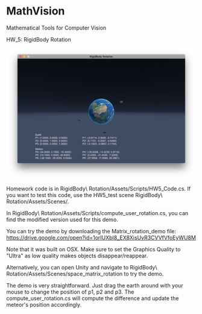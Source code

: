 # MathVision

Mathematical Tools for Computer Vision

HW_5: RigidBody Rotation

![picture](demo.png)

Homework code is in RigidBody\ Rotation/Assets/Scripts/HW5_Code.cs. If you want to test this code, use the HW5_test scene RigidBody\ Rotation/Assets/Scenes/. 

In RigidBody\ Rotation/Assets/Scripts/compute_user_rotation.cs, you can find the modified version used for this demo.

You can try the demo by downloading the Matrix_rotation_demo file:
https://drive.google.com/open?id=1orIUXbI8_EX8XisUvR3CVVfVfoEyWU8M

Note that it was built on OSX. Make sure to set the Graphics Quality to "Ultra" as low quality makes objects disappear/reappear.

Alternatively, you can open Unity and navigate to RigidBody\ Rotation/Assets/Scenes/space_matrix_rotation to try the demo.

The demo is very straightforward. Just drag the earth around with your mouse to change the position of p1, p2 and p3. The compute_user_rotation.cs will compute the difference and update the meteor's position accordingly.